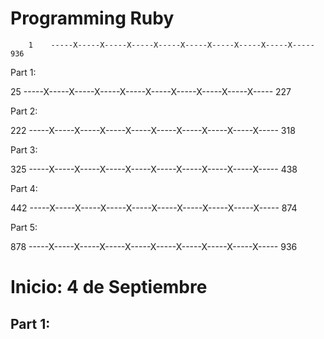 # Programming Ruby

	    1	 -----X-----X-----X-----X-----X-----X-----X-----X-----X----- 936

Part 1:

25	 -----X-----X-----X-----X-----X-----X-----X-----X-----X----- 227

Part 2:

222  -----X-----X-----X-----X-----X-----X-----X-----X-----X----- 318

Part 3:

325	 -----X-----X-----X-----X-----X-----X-----X-----X-----X----- 438

Part 4:

442  -----X-----X-----X-----X-----X-----X-----X-----X-----X----- 874

Part 5:

878  -----X-----X-----X-----X-----X-----X-----X-----X-----X----- 936

# Inicio: 4 de Septiembre

## Part 1: 